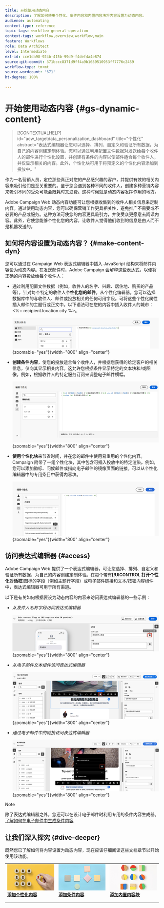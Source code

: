 ```yaml
---
title: 开始使用动态内容
description: 了解如何使用个性化、条件内容和内置内容块将内容设置为动态内容。
audience: automating
content-type: reference
topic-tags: workflow-general-operation
context-tags: workflow,overview;workflow,main
feature: Workflows
role: Data Architect
level: Intermediate
exl-id: cce1da98-924b-415b-99d9-f4def4a4e874
source-git-commit: 371bccc8371d9ff4a9b1659510953ff7776c2459
workflow-type: tm+mt
source-wordcount: '671'
ht-degree: 100%

---
```


# 开始使用动态内容 {#gs-dynamic-content}

>[!CONTEXTUALHELP]
>id="acw_targetdata_personalization_dashboard"
>title="个性化"
>abstract="表达式编辑器让您可以选择、排列、自定义和验证所有数据，为自己的内容创建定制体验。您可以通过利用配置文件数据对发送给每个收件人的邮件进行个性化设置，并创建有条件的内容以使邮件适合每个收件人，并仅显示相关的内容。此外，个性化块可用于将预定义的个性化内容添加到投放中。"

作为一名营销人员，定位那些真正对您的产品感兴趣的客户，并提供有效的相关内容来吸引他们是至关重要的。鉴于您会遇到各种不同的收件人，创建多种营销内容来吸引不同的受众可能会既耗时又浪费。这种时候就是动态内容发挥作用的地方。

Adobe Campaign Web 动态内容功能可让您根据收集到的收件人相关信息来定制内容。通过使用动态内容，您可以确保营销工作更具相关性，避免推广不需要或不必要的产品或服务。这种方法可使您的内容更具吸引力，并使受众更愿意去阅读内容。此外，它使您能够个性化您的内容，让收件人觉得他们收到的信息是由人而不是机器发送的。

## 如何将内容设置为动态内容？ {#make-content-dyn}

您可以通过在 Campaign Web 表达式编辑器中插入 JavaScript 结构来将邮件内容设为动态内容。在发送邮件时，Adobe Campaign 会解释这些表达式，以便将正确的内容投放给每个收件人：

* 通过利用配置文件数据（例如，收件人的名字、兴趣、居住地、购买的产品等），针对每个特定的收件人&#x200B;**个性化您的邮件**。从个性化编辑器，您可以选择数据库中的与收件人、邮件或投放相关的任何可用字段。可将这些个性化属性插入邮件的主题行或正文中。以下语法可在您的内容中插入收件人的城市：&lt;%= recipient.location.city %>。

  ![](assets/perso-subject-line.png){zoomable=&quot;yes&quot;}{width="800" align="center"}

* **创建条件内容**，使您的投放适合每个收件人，并根据您获得的给定客户的相关信息，仅向其显示相关内容。这允许您根据条件显示特定的文本块和/或图像。例如，根据收件人的特定服务订阅来调整电子邮件横幅。

  ![](assets/condition-sample.png){zoomable=&quot;yes&quot;}{width="800" align="center"}

* **使用个性化块**&#x200B;来节省时间，并在您的邮件中使用易重用的个性化内容。Campaign 附带了一组个性化块，其中包含可插入投放中的特定渲染。例如，您可以添加徽标、问候邮件或指向电子邮件的镜像页面的链接。可以从个性化编辑器中的专用条目中获得内容块。

  ![](assets/content-blocks.png){zoomable=&quot;yes&quot;}{width="800" align="center"}

## 访问表达式编辑器 {#access}

Adobe Campaign Web 提供了一个表达式编辑器，可让您选择、排列、自定义和验证所有数据，为自己的内容创建定制体验。在每个带有&#x200B;**[!UICONTROL 打开个性化对话框]**&#x200B;图标的字段（例如主题行字段）或电子邮件链接和文本/按钮内容组件中，表达式编辑器可用于所有渠道。

以下是有关如何根据要设为动态内容的内容来访问表达式编辑器的一些示例：

* *从发件人名称字段访问表达式编辑器*

  ![](assets/expression-editor-access.png){zoomable=&quot;yes&quot;}{width="800" align="center"}

* *从电子邮件文本组件访问表达式编辑器*

  ![](assets/expression-editor-access-email.png){zoomable=&quot;yes&quot;}{width="800" align="center"}

* *通过电子邮件中的链接访问表达式编辑器*

  ![](assets/perso-link-insert-icon.png){zoomable=&quot;yes&quot;}{width="800" align="center"}

>[!NOTE]
>
>除了表达式编辑器之外，您还可以在设计电子邮件时利用专用的条件内容生成器。[了解如何在电子邮件中生成条件内容](conditions.md)

## 让我们深入探究 {#dive-deeper}

既然您已了解如何将内容设置为动态内容，现在应该仔细阅读这些文档章节以开始使用该功能。

<table style="table-layout:fixed"><tr style="border: 0;">
<td>
<a href="personalize.md">
<img alt="个性化内容" src="assets/do-not-localize/dynamic-personalization.jpg">
</a>
<div>
<a href="personalize.md"><strong>添加个性化内容</strong></a>
</div>
<p>
</td>
<td>
<a href="conditions.md">
<img alt="潜在客户" src="assets/do-not-localize/dynamic-conditional.jpg">
</a>
<div><a href="conditions.md"><strong>添加条件内容</strong>
</div>
<p>
</td>
<td>
<a href="content-blocks.md">
<img alt="不频繁" src="assets/do-not-localize/dynamic-content-blocks.jpg">
</a>
<div>
<a href="content-blocks.md"><strong>添加内置内容块</strong></a>
</div>
<p></td>
</tr></table>
